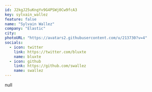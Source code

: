 ```yaml
---
id: J2kgJ25uKngYv9G4PSWj0Cw9fcA3
key: sylvain_wallez
feature: false
name: "Sylvain Wallez"
company: "Elastic"
city: 
photoURL: "https://avatars2.githubusercontent.com/u/213730?v=4"
socials:
  - icon: twitter
    link: https://twitter.com/bluxte
    name: bluxte
  - icon: github
    link: https://github.com/swallez
    name: swallez
---
```

null
